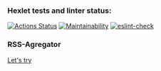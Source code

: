 ### Hexlet tests and linter status:
[![Actions Status](https://github.com/zakharovdm/frontend-project-lvl3/workflows/hexlet-check/badge.svg)](https://github.com/zakharovdm/frontend-project-lvl3/actions)
[![Maintainability](https://api.codeclimate.com/v1/badges/7df098b6a91c2b3eb74b/maintainability)](https://codeclimate.com/github/zakharovdm/frontend-project-lvl3/maintainability)
[![eslint-check](https://github.com/zakharovdm/frontend-project-lvl3/actions/workflows/eslint-check.yml/badge.svg)](https://github.com/zakharovdm/frontend-project-lvl3/actions/workflows/eslint-check.yml)

### RSS-Agregator
[Let's try](https://rss-agregator-tau.vercel.app/)
